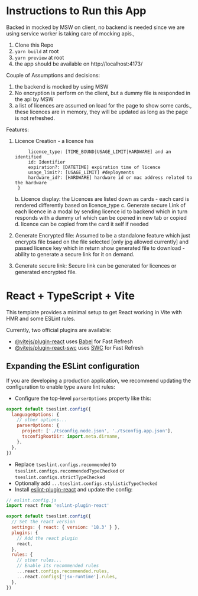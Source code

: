 # Instructions to Run this App

Backed in mocked by MSW on client, no backend is needed since we are using service worker is taking care of mocking apis.,


1. Clone this Repo
2. `yarn build` at root
3. `yarn preview` at root
4. the app should be available on http://localhost:4173/


Couple of Assumptions and decisions:
1. the backend is mocked by using MSW
2. No encryption is perform on the client, but a dummy file is responded in the api by MSW
3. a list of licences are assumed on load for the page to show some cards., these licences are in memory, they will be updated as long as the page is not refreshed.


Features:
1. Licence Creation - 
   a licence has
      ``` {
           licence_type: [TIME_BOUND|USAGE_LIMIT|HARDWARE] and an identified 
           id: Identifier
           expiration?: [DATETIME] expiration time of licence
           usage_limit?: [USAGE_LIMIT] #deployments
           hardware_id?: [HARDWARE] hardware id or mac address related to the hardware
       }
      ```
  
   b. Licence display: the Licences are listed down as cards - each card is rendered differently based on licence_type
   c. Generate secure Link of each licence in a modal by sending licence id to backend which in turn responds with a dummy url which can be opened in new tab or copied
   d. licence can be copied from the card it self if needed

3. Generate Encrypted file:
   Assumed to be a standalone feature which just encrypts file bsaed on the file selected [only jpg allowed currently] and passed licence key which in return show generated file to download - ability to generate a secure link for it on demand.
4. Generate secure link:
  Secure link can be generated for licences or generated encrypted file.







# React + TypeScript + Vite

This template provides a minimal setup to get React working in Vite with HMR and some ESLint rules.

Currently, two official plugins are available:

- [@vitejs/plugin-react](https://github.com/vitejs/vite-plugin-react/blob/main/packages/plugin-react/README.md) uses [Babel](https://babeljs.io/) for Fast Refresh
- [@vitejs/plugin-react-swc](https://github.com/vitejs/vite-plugin-react-swc) uses [SWC](https://swc.rs/) for Fast Refresh

## Expanding the ESLint configuration

If you are developing a production application, we recommend updating the configuration to enable type aware lint rules:

- Configure the top-level `parserOptions` property like this:

```js
export default tseslint.config({
  languageOptions: {
    // other options...
    parserOptions: {
      project: ['./tsconfig.node.json', './tsconfig.app.json'],
      tsconfigRootDir: import.meta.dirname,
    },
  },
})
```

- Replace `tseslint.configs.recommended` to `tseslint.configs.recommendedTypeChecked` or `tseslint.configs.strictTypeChecked`
- Optionally add `...tseslint.configs.stylisticTypeChecked`
- Install [eslint-plugin-react](https://github.com/jsx-eslint/eslint-plugin-react) and update the config:

```js
// eslint.config.js
import react from 'eslint-plugin-react'

export default tseslint.config({
  // Set the react version
  settings: { react: { version: '18.3' } },
  plugins: {
    // Add the react plugin
    react,
  },
  rules: {
    // other rules...
    // Enable its recommended rules
    ...react.configs.recommended.rules,
    ...react.configs['jsx-runtime'].rules,
  },
})
```
